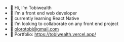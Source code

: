 - 👋 Hi, I’m Tobiwealth
- 👀 I’m a front end web developer 
- 🌱 currently learning React Native 
- 💞️ I’m looking to collaborate on any front end project
- 📧 olorotobi@gmail.com
- 🎨 Portfolio: https://tobiwealth.vercel.app/

<!---
Tobiwealth/Tobiwealth is a ✨ special ✨ repository because its `README.md` (this file) appears on your GitHub profile.
You can click the Preview link to take a look at your changes.
--->
